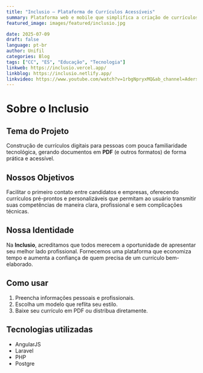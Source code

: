 ```yaml
---
title: "Inclusio – Plataforma de Currículos Acessíveis"
summary: Plataforma web e mobile que simplifica a criação de currículos para quem tem pouca familiaridade com tecnologia, oferecendo modelos personalizáveis e geração instantânea de PDF.
featured_image: images/featured/inclusio.jpg

date: 2025-07-09
draft: false
language: pt-br
author: Unifil
categories: Blog
tags: ["CC", "ES", "Educação", "Tecnologia"]
linkweb: https://inclusio.vercel.app/                                         
linkblog: https://inclusio.netlify.app/                                            
linkvideo: https://www.youtube.com/watch?v=1rbgNpryxMQ&ab_channel=AdersonSilva                                          
---
```


# Sobre o Inclusio

## Tema do Projeto
Construção de currículos digitais para pessoas com pouca familiaridade tecnológica, gerando documentos em **PDF** (e outros formatos) de forma prática e acessível.

## Nossos Objetivos
Facilitar o primeiro contato entre candidatos e empresas, oferecendo currículos pré-prontos e personalizáveis que permitam ao usuário transmitir suas competências de maneira clara, profissional e sem complicações técnicas.

## Nossa Identidade
Na **Inclusio**, acreditamos que todos merecem a oportunidade de apresentar seu melhor lado profissional. Fornecemos uma plataforma que economiza tempo e aumenta a confiança de quem precisa de um currículo bem-elaborado.

## Como usar

1. Preencha informações pessoais e profissionais.  
2. Escolha um modelo que reflita seu estilo.  
3. Baixe seu currículo em PDF ou distribua diretamente.

## Tecnologias utilizadas
- AngularJS
- Laravel
- PHP
- Postgre



